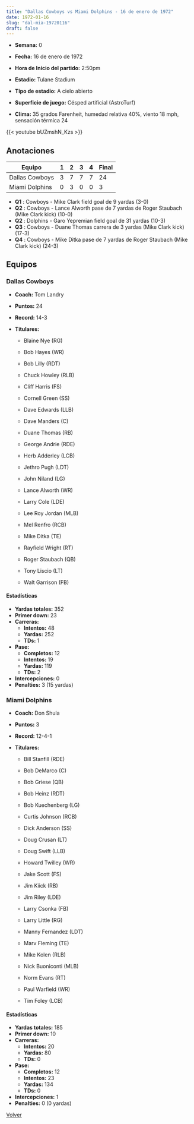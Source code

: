 ```yaml
---
title: "Dallas Cowboys vs Miami Dolphins - 16 de enero de 1972"
date: 1972-01-16
slug: "dal-mia-19720116"
draft: false
---
```


* **Semana:** 0
* **Fecha:** 16 de enero de 1972

* **Hora de Inicio del partido:** 2:50pm
* **Estadio:** Tulane Stadium
* **Tipo de estadio:** A cielo abierto
* **Superficie de juego:** Césped artificial (AstroTurf)
* **Clima:** 35 grados Farenheit, humedad relativa 40%, viento 18 mph, sensación térmica 24


{{< youtube bUZmshN_Kzs >}}


## Anotaciones
| Equipo | 1 | 2 | 3 | 4 | Final |
|--------|---|---|---|---|-------|
| Dallas Cowboys  | 3 | 7 | 7 | 7  | 24 |
| Miami Dolphins  | 0 | 3 | 0 | 0  | 3 |
* **Q1** : Cowboys - Mike Clark field goal de 9 yardas (3-0)
* **Q2** : Cowboys - Lance Alworth pase de 7 yardas de Roger Staubach (Mike Clark kick) (10-0)
* **Q2** : Dolphins - Garo Yepremian field goal de 31 yardas (10-3)
* **Q3** : Cowboys - Duane Thomas carrera de 3 yardas (Mike Clark kick) (17-3)
* **Q4** : Cowboys - Mike Ditka pase de 7 yardas de Roger Staubach (Mike Clark kick) (24-3)


## Equipos


### Dallas Cowboys
* **Coach:** Tom Landry
* **Puntos:** 24
* **Record:** 14-3
* **Titulares:** 

  * Blaine Nye (RG) 

  * Bob Hayes (WR) 

  * Bob Lilly (RDT) 

  * Chuck Howley (RLB) 

  * Cliff Harris (FS) 

  * Cornell Green (SS) 

  * Dave Edwards (LLB) 

  * Dave Manders (C) 

  * Duane Thomas (RB) 

  * George Andrie (RDE) 

  * Herb Adderley (LCB) 

  * Jethro Pugh (LDT) 

  * John Niland (LG) 

  * Lance Alworth (WR) 

  * Larry Cole (LDE) 

  * Lee Roy Jordan (MLB) 

  * Mel Renfro (RCB) 

  * Mike Ditka (TE) 

  * Rayfield Wright (RT) 

  * Roger Staubach (QB) 

  * Tony Liscio (LT) 

  * Walt Garrison (FB) 

#### Estadísticas
* **Yardas totales:** 352
* **Primer down:** 23
* **Carreras:**
  * **Intentos:** 48
  * **Yardas:** 252
  * **TDs:** 1
* **Pase:**
  * **Completos:** 12
  * **Intentos:** 19
  * **Yardas:** 119
  * **TDs:** 2
* **Intercepciones:** 0
* **Penalties:** 3 (15 yardas)

### Miami Dolphins
* **Coach:** Don Shula
* **Puntos:** 3
* **Record:** 12-4-1
* **Titulares:** 

  * Bill Stanfill (RDE) 

  * Bob DeMarco (C) 

  * Bob Griese (QB) 

  * Bob Heinz (RDT) 

  * Bob Kuechenberg (LG) 

  * Curtis Johnson (RCB) 

  * Dick Anderson (SS) 

  * Doug Crusan (LT) 

  * Doug Swift (LLB) 

  * Howard Twilley (WR) 

  * Jake Scott (FS) 

  * Jim Kiick (RB) 

  * Jim Riley (LDE) 

  * Larry Csonka (FB) 

  * Larry Little (RG) 

  * Manny Fernandez (LDT) 

  * Marv Fleming (TE) 

  * Mike Kolen (RLB) 

  * Nick Buoniconti (MLB) 

  * Norm Evans (RT) 

  * Paul Warfield (WR) 

  * Tim Foley (LCB) 

#### Estadísticas
* **Yardas totales:** 185
* **Primer down:** 10
* **Carreras:**
  * **Intentos:** 20
  * **Yardas:** 80
  * **TDs:** 0
* **Pase:**
  * **Completos:** 12
  * **Intentos:** 23
  * **Yardas:** 134
  * **TDs:** 0
* **Intercepciones:** 1
* **Penalties:** 0 (0 yardas)


[Volver](/historia/1971)
